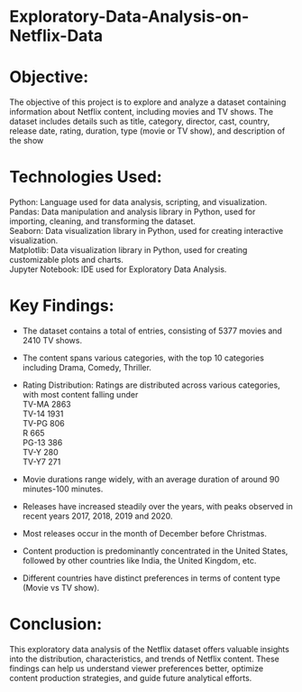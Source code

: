 # Exploratory-Data-Analysis-on-Netflix-Data
# Objective:
The objective of this project is to explore and analyze a dataset containing information about Netflix content, including movies and TV shows. The dataset includes details such as title, category, director, cast, country, release date, rating, duration, type (movie or TV show), and description of the show

# Technologies Used:

Python: Language used for data analysis, scripting, and visualization.<br>
Pandas: Data manipulation and analysis library in Python, used for importing, cleaning, and transforming the dataset.<br>
Seaborn: Data visualization library in Python, used for creating interactive visualization.<br>
Matplotlib: Data visualization library in Python, used for creating customizable plots and charts.<br>
Jupyter Notebook: IDE used for Exploratory Data Analysis.<br>

# Key Findings:
* The dataset contains a total of  entries, consisting of 5377 movies and 2410 TV shows.<br>
* The content spans various categories, with the top 10 categories including Drama, Comedy, Thriller. <br>
* Rating Distribution: Ratings are distributed across various categories, with most content falling under<br>
TV-MA    2863 <br>
TV-14    1931 <br>
TV-PG     806 <br>
R         665 <br>
PG-13     386 <br>
TV-Y      280 <br>
TV-Y7     271 <br>

* Movie durations range widely, with an average duration of around 90 minutes-100 minutes. <br>
* Releases have increased steadily over the years, with peaks observed in recent years 2017, 2018, 2019 and 2020. <br>
* Most releases occur in the month of December before Christmas. <br>
* Content production is predominantly concentrated in the United States, followed by other countries like India, the United Kingdom, etc. <br>
* Different countries have distinct preferences in terms of content type (Movie vs TV show). <br>

# Conclusion:
This exploratory data analysis of the Netflix dataset offers valuable insights into the distribution, characteristics, and trends of Netflix content. These findings can help us understand viewer preferences better, optimize content production strategies, and guide future analytical efforts.






